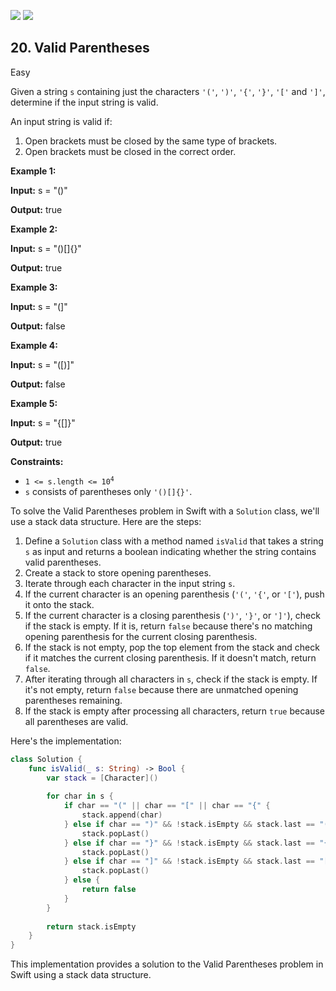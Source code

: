[![](https://img.shields.io/github/stars/LeetCode-in-Swift/LeetCode-in-Swift?label=Stars&style=flat-square)](https://github.com/LeetCode-in-Swift/LeetCode-in-Swift)
[![](https://img.shields.io/github/forks/LeetCode-in-Swift/LeetCode-in-Swift?label=Fork%20me%20on%20GitHub%20&style=flat-square)](https://github.com/LeetCode-in-Swift/LeetCode-in-Swift/fork)

## 20\. Valid Parentheses

Easy

Given a string `s` containing just the characters `'('`, `')'`, `'{'`, `'}'`, `'['` and `']'`, determine if the input string is valid.

An input string is valid if:

1.  Open brackets must be closed by the same type of brackets.
2.  Open brackets must be closed in the correct order.

**Example 1:**

**Input:** s = "()"

**Output:** true 

**Example 2:**

**Input:** s = "()[]{}"

**Output:** true 

**Example 3:**

**Input:** s = "(]"

**Output:** false 

**Example 4:**

**Input:** s = "([)]"

**Output:** false 

**Example 5:**

**Input:** s = "{[]}"

**Output:** true 

**Constraints:**

*   <code>1 <= s.length <= 10<sup>4</sup></code>
*   `s` consists of parentheses only `'()[]{}'`.

To solve the Valid Parentheses problem in Swift with a `Solution` class, we'll use a stack data structure. Here are the steps:

1. Define a `Solution` class with a method named `isValid` that takes a string `s` as input and returns a boolean indicating whether the string contains valid parentheses.
2. Create a stack to store opening parentheses.
3. Iterate through each character in the input string `s`.
4. If the current character is an opening parenthesis (`'('`, `'{'`, or `'['`), push it onto the stack.
5. If the current character is a closing parenthesis (`')'`, `'}'`, or `']'`), check if the stack is empty. If it is, return `false` because there's no matching opening parenthesis for the current closing parenthesis.
6. If the stack is not empty, pop the top element from the stack and check if it matches the current closing parenthesis. If it doesn't match, return `false`.
7. After iterating through all characters in `s`, check if the stack is empty. If it's not empty, return `false` because there are unmatched opening parentheses remaining.
8. If the stack is empty after processing all characters, return `true` because all parentheses are valid.

Here's the implementation:

```swift
class Solution {
    func isValid(_ s: String) -> Bool {
        var stack = [Character]()
        
        for char in s {
            if char == "(" || char == "[" || char == "{" {
                stack.append(char)
            } else if char == ")" && !stack.isEmpty && stack.last == "(" {
                stack.popLast()
            } else if char == "}" && !stack.isEmpty && stack.last == "{" {
                stack.popLast()
            } else if char == "]" && !stack.isEmpty && stack.last == "[" {
                stack.popLast()
            } else {
                return false
            }
        }
        
        return stack.isEmpty
    }
}
```

This implementation provides a solution to the Valid Parentheses problem in Swift using a stack data structure.